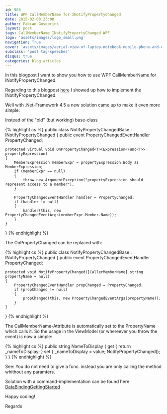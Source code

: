 ```yaml
---
id: 986
title: WPF CallMemberName for INotifyPropertyChanged
date: 2015-02-08 23:08
author: Fabian Gosebrink
layout: post
tags: CallMemberName INotifyPropertyChanged WPF
logo: 'assets/images/logo_small.png'
navigation: True
cover: 'assets/images/aerial-view-of-laptop-notebook-mobile-phone-and-coffee-cup-on-wooden-table.jpg'
subclass: 'post tag-speeches'
disqus: true
categories: blog articles
---
```


In this blogpost I want to show you how to use WPF CallMemberName for INotifyPropertyChanged.

Regarding to this blogpost [here](http://offering.solutions/2014/09/14/WPF-basics-ii-inotifypropertychanged/) I showed up how to implement the INotifyPropertyChanged.

Well with .Net-Framework 4.5 a new solution came up to make it even more simple:

Instead of the "old" (but working) base-class

{% highlight cs %}
public class NotifyPropertyChangedBase : INotifyPropertyChanged
{
    public event PropertyChangedEventHandler PropertyChanged;

    protected virtual void OnPropertyChanged<T>(Expression<Func<T>> propertyExpression)
    {
        MemberExpression memberExpr = propertyExpression.Body as MemberExpression;
        if (memberExpr == null)
        {
            throw new ArgumentException("propertyExpression should represent access to a member");
        }

        PropertyChangedEventHandler handler = PropertyChanged;
        if (handler != null)
        {
            handler(this, new PropertyChangedEventArgs(memberExpr.Member.Name));
        }
    }
}
{% endhighlight %}

The OnPropertyChanged can be replaced with:

{% highlight cs %}
public class NotifyPropertyChangedBase : INotifyPropertyChanged
{
    public event PropertyChangedEventHandler PropertyChanged;

    protected void NotifyPropertyChanged([CallerMemberName] string propertyName = null)
    {
        PropertyChangedEventHandler propChanged = PropertyChanged;
        if (propChanged != null)
        {
            propChanged(this, new PropertyChangedEventArgs(propertyName));
        }
    }
}
{% endhighlight %}

The CallMemberName-Attribute is automatically set to the PropertyName which calls it. So the usage in the ViewModel (or whereever you throw the event) is now a simple:

{% highlight cs %}
public string NameToDisplay
{
    get
    {
        return _nameToDisplay;
    }
    set
    {
        _nameToDisplay = value;
        NotifyPropertyChanged();
    }
}
{% endhighlight %}

See: You do not need to give a func. instead you are only calling the method whithout any paramters.

Solution with a command-implementation can be found here: [DataBindingGettingStarted]({{site.baseurl}}assets/articles/wp-content/uploads/2015/02/DataBindingGettingStarted.zip)

Happy coding!

Regards
